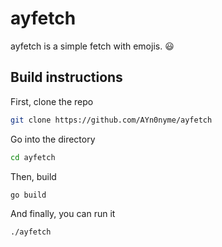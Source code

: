 # ayfetch

ayfetch is a simple fetch with emojis. 😃

## Build instructions

First, clone the repo
```bash
git clone https://github.com/AYn0nyme/ayfetch
```
Go into the directory
```bash
cd ayfetch
```
Then, build
```bash
go build
```
And finally, you can run it
```bash
./ayfetch
```
